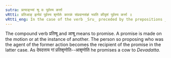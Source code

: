 ```yaml
---
sutra: प्रत्याङ्भ्यां श्रु वः पूर्वस्य कर्त्ता
vRtti: प्रतिआङ् इत्येवं पूर्वस्य शृणोतेः कारकं संप्रदानसंज्ञं भवति कीदृशं पूर्वस्य कर्त्ता ॥
vRtti_eng: In the case of the verb _Sru_ preceded by the prepositions _prati_ and _an_; and meaning 'to promise' the person to whom promise is made (lit: the person who was the agent of the former verb) is called _Sampradana_.
---
```

The compound verb प्रतिश्रू and आश्रू means to promise. A promise is made on the motion or at the instance of another. The person so proposing who was the agent of the former action becomes the recipient of the promise in the latter case. As देवदत्ताय गां प्रतिशृणोति--आशृणोति he promises a cow to _Devadatta_.

